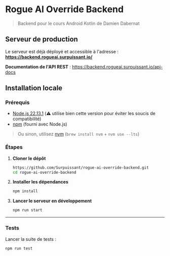 # Rogue AI Override Backend
> Backend pour le cours Android Kotlin de Damien Dabernat

## Serveur de production

Le serveur est déjà déployé et accessible à l'adresse :
**https://backend.rogueai.surpuissant.io/**

**Documentation de l'API REST** : https://backend.rogueai.surpuissant.io/api-docs

## Installation locale

### Prérequis
- [Node.js 22.13.1](https://nodejs.org/) (⚠️ utilise bien cette version pour éviter les soucis de compatibilité)
- [npm](https://www.npmjs.com/) (fourni avec Node.js)

> Ou sinon, utilisez [nvm](https://github.com/nvm-sh/nvm) (`brew install nvm` + `nvm use --lts`)

### Étapes

1. **Cloner le dépôt**
   ```bash
   https://github.com/Surpuissant/rogue-ai-override-backend.git
   cd rogue-ai-override-backend
   ```

2. **Installer les dépendances**
   ```bash
   npm install
   ```

3. **Lancer le serveur en développement**
   ```bash
   npm run start
   ```

---

### Tests

Lancer la suite de tests :

```bash
npm run test
```